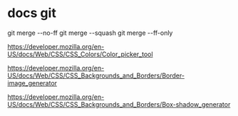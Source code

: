 # docs git

git merge --no-ff
git merge --squash
git merge --ff-only

https://developer.mozilla.org/en-US/docs/Web/CSS/CSS_Colors/Color_picker_tool

https://developer.mozilla.org/en-US/docs/Web/CSS/CSS_Backgrounds_and_Borders/Border-image_generator

https://developer.mozilla.org/en-US/docs/Web/CSS/CSS_Backgrounds_and_Borders/Box-shadow_generator
